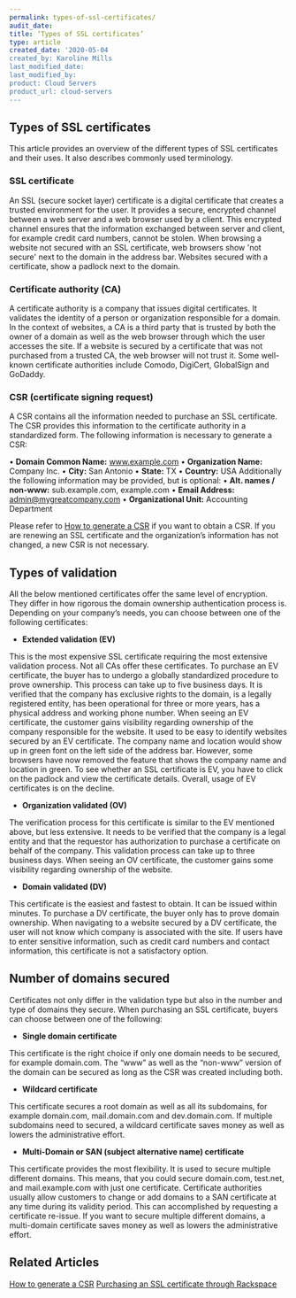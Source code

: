 ```yaml
---
permalink: types-of-ssl-certificates/
audit_date:
title: ‘Types of SSL certificates’
type: article
created_date: '2020-05-04
created_by: Karoline Mills
last_modified_date:
last_modified_by:
product: Cloud Servers
product_url: cloud-servers
---
```


## Types of SSL certificates

This article provides an overview of the different types of SSL certificates and their uses. It also describes commonly used terminology. 

### SSL certificate

An SSL (secure socket layer) certificate is a digital certificate that creates a trusted environment for the user. It provides a secure, encrypted channel between a web server and a web browser used by a client. This encrypted channel ensures that the information exchanged between server and client, for example credit card numbers, cannot be stolen. When browsing a website not secured with an SSL certificate, web browsers show 'not secure' next to the domain in the address bar. Websites secured with a certificate, show a padlock next to the domain.

### Certificate authority (CA)

A certificate authority is a company that issues digital certificates. It validates the identity of a person or organization responsible for a domain.  In the context of websites, a CA is a third party that is trusted by both the owner of a domain as well as the web browser through which the user accesses the site. If a website is secured by a certificate that was not purchased from a trusted CA, the web browser will not trust it. Some well-known certificate authorities include Comodo, DigiCert, GlobalSign and GoDaddy.

### CSR (certificate signing request)

A CSR contains all the information needed to purchase an SSL certificate. The CSR provides this information to the certificate authority in a standardized form. The following information is necessary to generate a CSR:

•	**Domain Common Name:** www.example.com
•	**Organization Name:** Company Inc.
•	**City:** San Antonio
•	**State:** TX
•	**Country:** USA
Additionally the following information may be provided, but is optional:
•	**Alt. names / non-www:** sub.example.com, example.com
•	**Email Address:** admin@mygreatcompany.com
•	**Organizational Unit:** Accounting Department

Please refer to [How to generate a CSR](https://support.rackspace.com/how-to/generate-a-csr/) if you want to obtain a CSR. If you are renewing an SSL certificate and the organization’s information has not changed, a new CSR is not necessary.

## Types of validation

All the below mentioned certificates offer the same level of encryption. They differ in how rigorous the domain ownership authentication process is. Depending on your company’s needs, you can choose between one of the following certificates:
-	**Extended validation (EV)**

This is the most expensive SSL certificate requiring the most extensive validation process. Not all CAs offer these certificates. To purchase an EV certificate, the buyer has to undergo a globally standardized procedure to prove ownership. This process can take up to five business days. It is verified that the company has exclusive rights to the domain, is a legally registered entity, has been operational for three or more years, has a physical address and working phone number. When seeing an EV certificate, the customer gains visibility regarding ownership of the company responsible for the website.
It used to be easy to identify websites secured by an EV certificate. The company name and location would show up in green font on the left side of the address bar. However, some browsers have now removed the feature that shows the company name and location in green. To see whether an SSL certificate is EV, you have to click on the padlock and view the certificate details. Overall, usage of EV certificates is on the decline.

-	**Organization validated (OV)**

The verification process for this certificate is similar to the EV mentioned above, but less extensive. It needs to be verified that the company is a legal entity and that the requestor has authorization to purchase a certificate on behalf of the company. This validation process can take up to three business days. When seeing an OV certificate, the customer gains some visibility regarding ownership of the website.

-	**Domain validated (DV)**

This certificate is the easiest and fastest to obtain. It can be issued within minutes. To purchase a DV certificate, the buyer only has to prove domain ownership. When navigating to a website secured by a DV certificate, the user will not know which company is associated with the site. If users have to enter sensitive information, such as credit card numbers and contact information, this certificate is not a satisfactory option. 

## Number of domains secured 

Certificates not only differ in the validation type but also in the number and type of domains they secure. When purchasing an SSL certificate, buyers can choose between one of the following:

-	**Single domain certificate**

This certificate is the right choice if only one domain needs to be secured, for example domain.com. The “www” as well as the “non-www” version of the domain can be secured as long as the CSR was created including both.

-	**Wildcard certificate**

This certificate secures a root domain as well as all its subdomains, for example domain.com, mail.domain.com and dev.domain.com. If multiple subdomains need to secured, a wildcard certificate saves money as well as lowers the administrative effort. 

-	**Multi-Domain or SAN (subject alternative name) certificate**

This certificate provides the most flexibility. It is used to secure multiple different domains. This means, that you could secure domain.com, test.net, and mail.example.com with just one certificate. Certificate authorities usually allow customers to change or add domains to a SAN certificate at any time during its validity period. This can accomplished by requesting a certificate re-issue. If you want to secure multiple different domains, a multi-domain certificate saves money as well as lowers the administrative effort. 

## Related Articles

[How to generate a CSR](https://support.rackspace.com/how-to/generate-a-csr/)
[Purchasing an SSL certificate through Rackspace](https://support.rackspace.com/how-to/rackspace-ssl-certificates/)

